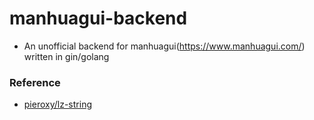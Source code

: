# manhuagui-backend

+ An unofficial backend for manhuagui(https://www.manhuagui.com/) written in gin/golang

### Reference

+ [pieroxy/lz-string](https://github.com/pieroxy/lz-string)

